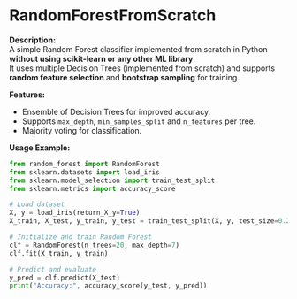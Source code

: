 # RandomForestFromScratch

**Description:**  
A simple Random Forest classifier implemented from scratch in Python **without using scikit-learn or any other ML library**.  
It uses multiple Decision Trees (implemented from scratch) and supports **random feature selection** and **bootstrap sampling** for training.

**Features:**  
- Ensemble of Decision Trees for improved accuracy.  
- Supports `max_depth`, `min_samples_split` and `n_features` per tree.  
- Majority voting for classification.  

**Usage Example:**

```python
from random_forest import RandomForest
from sklearn.datasets import load_iris
from sklearn.model_selection import train_test_split
from sklearn.metrics import accuracy_score

# Load dataset
X, y = load_iris(return_X_y=True)
X_train, X_test, y_train, y_test = train_test_split(X, y, test_size=0.2, random_state=42)

# Initialize and train Random Forest
clf = RandomForest(n_trees=20, max_depth=7)
clf.fit(X_train, y_train)

# Predict and evaluate
y_pred = clf.predict(X_test)
print("Accuracy:", accuracy_score(y_test, y_pred))
